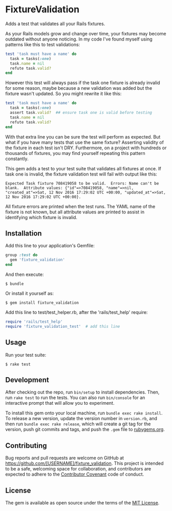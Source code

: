 # FixtureValidation

Adds a test that validates all your Rails fixtures.

As your Rails models grow and change over time, your fixtures may 
become outdated without anyone noticing.  In my code I've found 
myself using patterns like this to test validations:
 
```ruby
test 'task must have a name' do
  task = tasks(:one)
  task.name = nil
  refute task.valid?
end
```

However this test will always pass if the task one fixture is already 
invalid for some reason, maybe because a new validation was added but 
the fixture wasn't updated.  So you might rewrite it like this:

```ruby
test 'task must have a name' do
  task = tasks(:one)
  assert task.valid?  ## ensure task one is valid before testing  
  task.name = nil
  refute task.valid?
end
```

With that extra line you can be sure the test will perform as expected.  But 
what if you have many tests that use the same fixture?  Asserting validity 
of the fixture in each test isn't DRY.  Furthermore, on a project with hundreds 
or thousands of fixtures, you may find yourself repeating this pattern constantly.

This gem adds a test to your test suite that validates all fixtures at once.  If task 
one is invalid, the fixture validation test will fail with output like this: 

```
Expected Task fixture 708419058 to be valid.  Errors: Name can't be blank.  Attribute values: {"id"=>708419058, "name"=>nil, "created_at"=>Sat, 12 Nov 2016 17:29:02 UTC +00:00, "updated_at"=>Sat, 12 Nov 2016 17:29:02 UTC +00:00}.
```

All fixture errors are printed when the test runs.  The YAML name of the fixture is 
not known, but all attribute values are printed to assist in identifying 
which fixture is invalid.

## Installation

Add this line to your application's Gemfile:

```ruby
group :test do
  gem 'fixture_validation'
end
```

And then execute:

    $ bundle

Or install it yourself as:

    $ gem install fixture_validation

Add this line to test/test_helper.rb, after the 'rails/test_help' require:

```ruby
require 'rails/test_help'  
require 'fixture_validation_test'  # add this line
```

## Usage 

Run your test suite:

    $ rake test
    
## Development

After checking out the repo, run `bin/setup` to install dependencies. Then, run `rake test` to run the tests. You can also run `bin/console` for an interactive prompt that will allow you to experiment.

To install this gem onto your local machine, run `bundle exec rake install`. To release a new version, update the version number in `version.rb`, and then run `bundle exec rake release`, which will create a git tag for the version, push git commits and tags, and push the `.gem` file to [rubygems.org](https://rubygems.org).

## Contributing

Bug reports and pull requests are welcome on GitHub at https://github.com/[USERNAME]/fixture_validation. This project is intended to be a safe, welcoming space for collaboration, and contributors are expected to adhere to the [Contributor Covenant](http://contributor-covenant.org) code of conduct.


## License

The gem is available as open source under the terms of the [MIT License](http://opensource.org/licenses/MIT).

